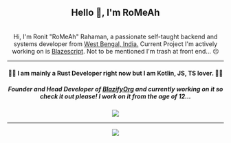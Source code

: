 <div align="center">
    <h2> Hello 👋, I'm RoMeAh </h2>
    <br>
    Hi, I'm Ronit "RoMeAh" Rahaman, a passionate self-taught backend and systems developer from <a href="https://www.google.com/maps/search/?api=1&query=West+Bengal,India">West Bengal, India.</a> Current Project I'm actively working on is <a href="https://blazify.rocks/#/projects/blazescript">Blazescript</a>. Not to be mentioned I'm trash at front end... ☹️
    <hr>
<h4>
🥰🥰 I am mainly a Rust Developer right now but I am Kotlin, JS, TS lover. 🥰🥰
</h4>
    <h5> Founder and Head Developer of <a href="https://github.com/BlazifyOrg">BlazifyOrg</a> and currently working on it so check it out please! I work on it from the age of 12... </h5>
    <img src="https://github-readme-stats.vercel.app/api?username=RoMeAh&show_icons=true&theme=tokyonight&hide_border=true">

---

<img src="https://github-readme-stats.vercel.app/api/top-langs/?username=RoMeAh&theme=tokyonight">
</div>
